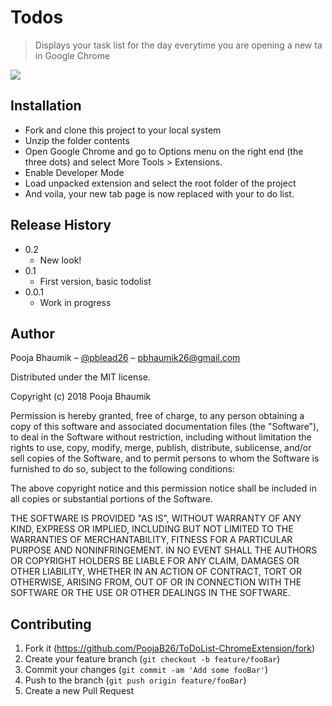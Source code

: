 # Todos
> Displays your task list for the day everytime you are opening a new ta in Google Chrome


![](header.png)

## Installation
* Fork and clone this project to your local system
* Unzip the folder contents
* Open Google Chrome and go to Options menu on the right end (the three dots) and select More Tools > Extensions.
* Enable Developer Mode
* Load unpacked extension and select the root folder of the project
* And voila, your new tab page is now replaced with your to do list.

## Release History

* 0.2
    * New look!
* 0.1
    * First version, basic todolist
* 0.0.1
    * Work in progress

## Author

Pooja Bhaumik – [@pblead26](https://twitter.com/pblead26) – pbhaumik26@gmail.com

Distributed under the MIT license. 

Copyright (c) 2018 Pooja Bhaumik

Permission is hereby granted, free of charge, to any person obtaining a copy
of this software and associated documentation files (the "Software"), to deal
in the Software without restriction, including without limitation the rights
to use, copy, modify, merge, publish, distribute, sublicense, and/or sell
copies of the Software, and to permit persons to whom the Software is
furnished to do so, subject to the following conditions:

The above copyright notice and this permission notice shall be included in all
copies or substantial portions of the Software.

THE SOFTWARE IS PROVIDED "AS IS", WITHOUT WARRANTY OF ANY KIND, EXPRESS OR
IMPLIED, INCLUDING BUT NOT LIMITED TO THE WARRANTIES OF MERCHANTABILITY,
FITNESS FOR A PARTICULAR PURPOSE AND NONINFRINGEMENT. IN NO EVENT SHALL THE
AUTHORS OR COPYRIGHT HOLDERS BE LIABLE FOR ANY CLAIM, DAMAGES OR OTHER
LIABILITY, WHETHER IN AN ACTION OF CONTRACT, TORT OR OTHERWISE, ARISING FROM,
OUT OF OR IN CONNECTION WITH THE SOFTWARE OR THE USE OR OTHER DEALINGS IN THE
SOFTWARE.


## Contributing

1. Fork it (<https://github.com/PoojaB26/ToDoList-ChromeExtension/fork>)
2. Create your feature branch (`git checkout -b feature/fooBar`)
3. Commit your changes (`git commit -am 'Add some fooBar'`)
4. Push to the branch (`git push origin feature/fooBar`)
5. Create a new Pull Request
